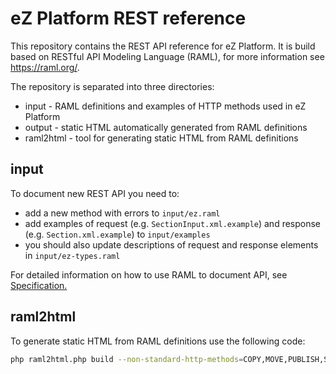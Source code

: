 # eZ Platform REST reference

This repository contains the REST API reference for eZ Platform.
It is build based on RESTful API Modeling Language (RAML), for more information see <https://raml.org/>.

The repository is separated into three directories:

- input - RAML definitions and examples of HTTP methods used in eZ Platform
- output - static HTML automatically generated from RAML definitions
- raml2html - tool for generating static HTML from RAML definitions

## input

To document new REST API you need to:
 
- add a new method with errors to `input/ez.raml`
- add examples of request (e.g. `SectionInput.xml.example`) and response (e.g. `Section.xml.example`) to `input/examples`
- you should also update descriptions of request and response elements in `input/ez-types.raml`

For detailed information on how to use RAML to document API, see [Specification.](https://github.com/raml-org/raml-spec/blob/master/versions/raml-10/raml-10.md/)

## raml2html

To generate static HTML from RAML definitions use the following code:

```sh
php raml2html.php build --non-standard-http-methods=COPY,MOVE,PUBLISH,SWAP -t default -o output/ input/ez.raml 
```
